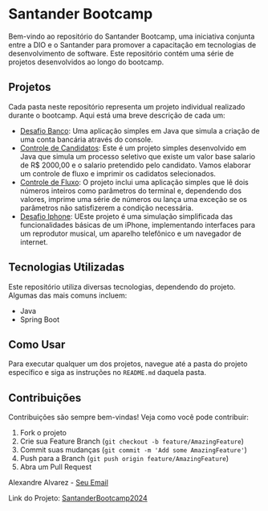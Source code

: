 # Santander Bootcamp

Bem-vindo ao repositório do Santander Bootcamp, uma iniciativa conjunta entre a DIO e o Santander
para promover a capacitação em tecnologias de desenvolvimento de software. 
Este repositório contém uma série de projetos desenvolvidos ao longo do bootcamp.

## Projetos

Cada pasta neste repositório representa um projeto individual realizado durante o bootcamp. 
Aqui está uma breve descrição de cada um:

- [Desafio Banco](./DesafioBanco): Uma aplicação simples em Java que simula a criação de uma conta bancária através do console.
- [Controle de Candidatos](./Controle-Cadidatos): Este é um projeto simples desenvolvido em Java que simula um processo seletivo que existe um valor base salario de R$ 2000,00 e o salario
  pretendido pelo candidato. Vamos elaborar um controle de fluxo e imprimir os cadidatos selecionados.
- [Controle de Fluxo](./DesafioControleFluxo): O projeto inclui uma aplicação simples que lê dois números inteiros como parâmetros do terminal e, dependendo dos valores, imprime uma série de números ou lança uma exceção se os parâmetros não satisfizerem a condição necessária.
- [Desafio Iphone](./DesafioIphone): UEste projeto é uma simulação simplificada das funcionalidades básicas de um iPhone, implementando interfaces para um reprodutor musical, um aparelho telefônico e um navegador de internet.
## Tecnologias Utilizadas

Este repositório utiliza diversas tecnologias, dependendo do projeto. Algumas das mais comuns incluem:

- Java
- Spring Boot

## Como Usar

Para executar qualquer um dos projetos, navegue até a pasta do projeto específico e siga as instruções no `README.md` daquela pasta.

## Contribuições

Contribuições são sempre bem-vindas! Veja como você pode contribuir:

1. Fork o projeto
2. Crie sua Feature Branch (`git checkout -b feature/AmazingFeature`)
3. Commit suas mudanças (`git commit -m 'Add some AmazingFeature'`)
4. Push para a Branch (`git push origin feature/AmazingFeature`)
5. Abra um Pull Request

Alexandre Alvarez - [Seu Email](mailto:alvarezpro@gmail.com)

Link do Projeto: [SantanderBootcamp2024](https://github.com/Alvarezpro87/Santander-Bootcamp2024.git)